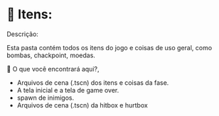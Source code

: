<h1>📂 Itens:</h1>

<p>Descrição:</p>
<p>Esta pasta contém todos os itens do jogo e coisas de uso geral, como bombas, chackpoint, moedas.</p>

<p>📌 O que você encontrará aqui?,</p>
<ul>
<li>Arquivos de cena (.tscn) dos itens e coisas da fase.</li>
<li>A tela inicial e a tela de game over.</li>
<li>spawn de inimigos.</li>
<li>Arquivos de cena (.tscn) da hitbox e hurtbox</li>
</ul>